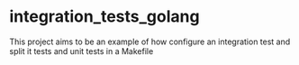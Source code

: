 # integration_tests_golang
This project aims to be an example of how configure an integration test and split it tests and unit tests in a Makefile
